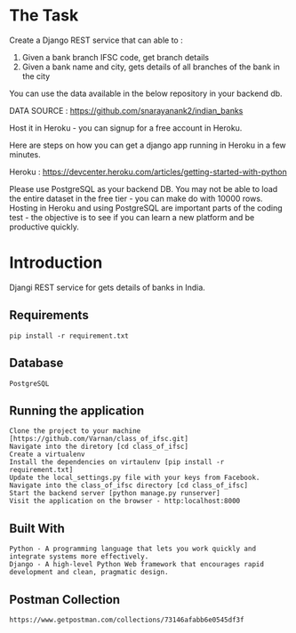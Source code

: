 # The Task

Create a Django REST service that can able to :
1. Given a bank branch IFSC code, get branch details
2. Given a bank name and city, gets details of all branches of the bank in the city

You can use the data available in the below repository in your backend db. 

DATA SOURCE : https://github.com/snarayanank2/indian_banks

Host it in Heroku - you can signup for a free account in Heroku. 


Here are steps on how you can get a django app running in Heroku in a few minutes. 

Heroku : https://devcenter.heroku.com/articles/getting-started-with-python


Please use PostgreSQL as your backend DB. You may not be able to load the entire dataset in the free tier - you can make do with 10000 rows. Hosting in Heroku and using PostgreSQL are important parts of the coding test - the objective is to see if you can learn a new platform and be productive quickly.


# Introduction

Djangi REST service for gets details of banks in India. 


## Requirements
    pip install -r requirement.txt

## Database
    PostgreSQL

## Running the application
    Clone the project to your machine [https://github.com/Varnan/class_of_ifsc.git]
    Navigate into the diretory [cd class_of_ifsc]
    Create a virtualenv
    Install the dependencies on virtaulenv [pip install -r requirement.txt]
    Update the local_settings.py file with your keys from Facebook.
    Navigate into the class_of_ifsc directory [cd class_of_ifsc]
    Start the backend server [python manage.py runserver]
    Visit the application on the browser - http:localhost:8000

## Built With
    Python - A programming language that lets you work quickly and integrate systems more effectively.
    Django - A high-level Python Web framework that encourages rapid development and clean, pragmatic design.

## Postman Collection
    https://www.getpostman.com/collections/73146afabb6e0545df3f